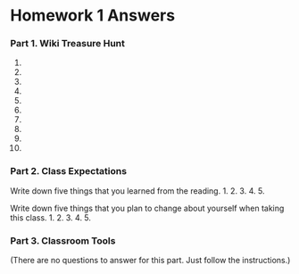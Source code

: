 # Homework 1 Answers

### Part 1. Wiki Treasure Hunt

1.
2.
3.
4.
5.
6.
7.
8.
9.
10.

### Part 2. Class Expectations

Write down five things that you learned from the reading.
1.
2.
3.
4.
5.

Write down five things that you plan to change about yourself when taking this class.
1.
2.
3.
4.
5.

### Part 3. Classroom Tools

(There are no questions to answer for this part. Just follow the instructions.)
